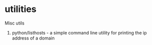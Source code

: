 utilities
=========

Misc utils

1. python/listhosts - a simple command line utility for printing the ip address of a domain
